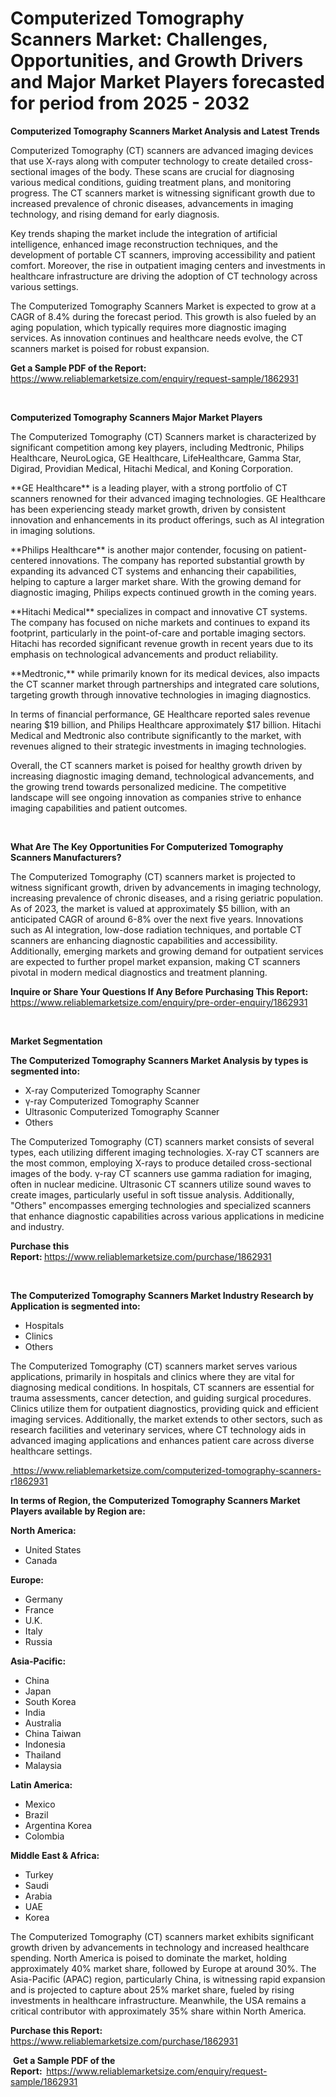 <p><h1>Computerized Tomography Scanners Market: Challenges, Opportunities, and Growth Drivers and Major Market Players forecasted for period from 2025 - 2032</h1></p><p><strong>Computerized Tomography Scanners Market Analysis and Latest Trends</strong></p>
<p><p>Computerized Tomography (CT) scanners are advanced imaging devices that use X-rays along with computer technology to create detailed cross-sectional images of the body. These scans are crucial for diagnosing various medical conditions, guiding treatment plans, and monitoring progress. The CT scanners market is witnessing significant growth due to increased prevalence of chronic diseases, advancements in imaging technology, and rising demand for early diagnosis. </p><p>Key trends shaping the market include the integration of artificial intelligence, enhanced image reconstruction techniques, and the development of portable CT scanners, improving accessibility and patient comfort. Moreover, the rise in outpatient imaging centers and investments in healthcare infrastructure are driving the adoption of CT technology across various settings.</p><p>The Computerized Tomography Scanners Market is expected to grow at a CAGR of 8.4% during the forecast period. This growth is also fueled by an aging population, which typically requires more diagnostic imaging services. As innovation continues and healthcare needs evolve, the CT scanners market is poised for robust expansion.</p></p>
<p><strong>Get a Sample PDF of the Report:&nbsp;</strong> <a href="https://www.reliablemarketsize.com/enquiry/request-sample/1862931?utm_campaign=3021&utm_medium=2&utm_source=Github&utm_content=ia&utm_term=14042025&utm_id=computerized-tomography-scanners">https://www.reliablemarketsize.com/enquiry/request-sample/1862931</a></p>
<p>&nbsp;</p>
<p><strong>Computerized Tomography Scanners Major Market Players</strong></p>
<p><p>The Computerized Tomography (CT) Scanners market is characterized by significant competition among key players, including Medtronic, Philips Healthcare, NeuroLogica, GE Healthcare, LifeHealthcare, Gamma Star, Digirad, Providian Medical, Hitachi Medical, and Koning Corporation. </p><p>**GE Healthcare** is a leading player, with a strong portfolio of CT scanners renowned for their advanced imaging technologies. GE Healthcare has been experiencing steady market growth, driven by consistent innovation and enhancements in its product offerings, such as AI integration in imaging solutions. </p><p>**Philips Healthcare** is another major contender, focusing on patient-centered innovations. The company has reported substantial growth by expanding its advanced CT systems and enhancing their capabilities, helping to capture a larger market share. With the growing demand for diagnostic imaging, Philips expects continued growth in the coming years.</p><p>**Hitachi Medical** specializes in compact and innovative CT systems. The company has focused on niche markets and continues to expand its footprint, particularly in the point-of-care and portable imaging sectors. Hitachi has recorded significant revenue growth in recent years due to its emphasis on technological advancements and product reliability.</p><p>**Medtronic,** while primarily known for its medical devices, also impacts the CT scanner market through partnerships and integrated care solutions, targeting growth through innovative technologies in imaging diagnostics.</p><p>In terms of financial performance, GE Healthcare reported sales revenue nearing $19 billion, and Philips Healthcare approximately $17 billion. Hitachi Medical and Medtronic also contribute significantly to the market, with revenues aligned to their strategic investments in imaging technologies. </p><p>Overall, the CT scanners market is poised for healthy growth driven by increasing diagnostic imaging demand, technological advancements, and the growing trend towards personalized medicine. The competitive landscape will see ongoing innovation as companies strive to enhance imaging capabilities and patient outcomes.</p></p>
<p>&nbsp;</p>
<p><strong>What Are The Key Opportunities For Computerized Tomography Scanners Manufacturers?</strong></p>
<p><p>The Computerized Tomography (CT) scanners market is projected to witness significant growth, driven by advancements in imaging technology, increasing prevalence of chronic diseases, and a rising geriatric population. As of 2023, the market is valued at approximately $5 billion, with an anticipated CAGR of around 6-8% over the next five years. Innovations such as AI integration, low-dose radiation techniques, and portable CT scanners are enhancing diagnostic capabilities and accessibility. Additionally, emerging markets and growing demand for outpatient services are expected to further propel market expansion, making CT scanners pivotal in modern medical diagnostics and treatment planning.</p></p>
<p><strong>Inquire or Share Your Questions If Any Before Purchasing This Report:</strong> <a href="https://www.reliablemarketsize.com/enquiry/pre-order-enquiry/1862931?utm_campaign=3021&utm_medium=2&utm_source=Github&utm_content=ia&utm_term=14042025&utm_id=computerized-tomography-scanners">https://www.reliablemarketsize.com/enquiry/pre-order-enquiry/1862931</a></p>
<p>&nbsp;</p>
<p><strong>Market Segmentation</strong></p>
<p><strong>The Computerized Tomography Scanners Market Analysis by types is segmented into:</strong></p>
<p><ul><li>X-ray Computerized Tomography Scanner</li><li>γ-ray Computerized Tomography Scanner</li><li>Ultrasonic Computerized Tomography Scanner</li><li>Others</li></ul></p>
<p><p>The Computerized Tomography (CT) scanners market consists of several types, each utilizing different imaging technologies. X-ray CT scanners are the most common, employing X-rays to produce detailed cross-sectional images of the body. γ-ray CT scanners use gamma radiation for imaging, often in nuclear medicine. Ultrasonic CT scanners utilize sound waves to create images, particularly useful in soft tissue analysis. Additionally, "Others" encompasses emerging technologies and specialized scanners that enhance diagnostic capabilities across various applications in medicine and industry.</p></p>
<p><strong>Purchase this Report:&nbsp;</strong><a href="https://www.reliablemarketsize.com/purchase/1862931?utm_campaign=3021&utm_medium=2&utm_source=Github&utm_content=ia&utm_term=14042025&utm_id=computerized-tomography-scanners">https://www.reliablemarketsize.com/purchase/1862931</a></p>
<p>&nbsp;</p>
<p><strong>The Computerized Tomography Scanners Market Industry Research by Application is segmented into:</strong></p>
<p><ul><li>Hospitals</li><li>Clinics</li><li>Others</li></ul></p>
<p><p>The Computerized Tomography (CT) scanners market serves various applications, primarily in hospitals and clinics where they are vital for diagnosing medical conditions. In hospitals, CT scanners are essential for trauma assessments, cancer detection, and guiding surgical procedures. Clinics utilize them for outpatient diagnostics, providing quick and efficient imaging services. Additionally, the market extends to other sectors, such as research facilities and veterinary services, where CT technology aids in advanced imaging applications and enhances patient care across diverse healthcare settings.</p></p>
<p><a href="https://www.reliablemarketsize.com/computerized-tomography-scanners-r1862931?utm_campaign=3021&utm_medium=2&utm_source=Github&utm_content=ia&utm_term=14042025&utm_id=computerized-tomography-scanners">&nbsp;https://www.reliablemarketsize.com/computerized-tomography-scanners-r1862931</a></p>
<p><strong>In terms of Region, the Computerized Tomography Scanners Market Players available by Region are:</strong></p>
<p>
    <p> <strong> North America: </strong>
        <ul>
            <li>United States</li>
            <li>Canada</li>
        </ul>
        </p> 
    <p> <strong> Europe: </strong>
        <ul>
            <li>Germany</li>
            <li>France</li>
            <li>U.K.</li>
            <li>Italy</li>
            <li>Russia</li>
        </ul>
        </p> 
    <p> <strong> Asia-Pacific: </strong>
        <ul>
            <li>China</li>
            <li>Japan</li>
            <li>South Korea</li>
            <li>India</li>
            <li>Australia</li>
            <li>China Taiwan</li>
            <li>Indonesia</li>
            <li>Thailand</li>
            <li>Malaysia</li>
        </ul>
        </p> 
    <p> <strong> Latin America: </strong>
        <ul>
            <li>Mexico</li>
            <li>Brazil</li>
            <li>Argentina Korea</li>
            <li>Colombia</li>
        </ul>
        </p> 
    <p> <strong> Middle East & Africa: </strong>
        <ul>
            <li>Turkey</li>
            <li>Saudi</li>
            <li>Arabia</li>
            <li>UAE</li>
            <li>Korea</li>
        </ul>
    </p>
    </p>
<p><p>The Computerized Tomography (CT) scanners market exhibits significant growth driven by advancements in technology and increased healthcare spending. North America is poised to dominate the market, holding approximately 40% market share, followed by Europe at around 30%. The Asia-Pacific (APAC) region, particularly China, is witnessing rapid expansion and is projected to capture about 25% market share, fueled by rising investments in healthcare infrastructure. Meanwhile, the USA remains a critical contributor with approximately 35% share within North America.</p></p>
<p><strong>Purchase this Report: </strong><a href="https://www.reliablemarketsize.com/purchase/1862931?utm_campaign=3021&utm_medium=2&utm_source=Github&utm_content=ia&utm_term=14042025&utm_id=computerized-tomography-scanners">https://www.reliablemarketsize.com/purchase/1862931</a></p>
<p>&nbsp;<strong>Get a Sample PDF of the Report:&nbsp;&nbsp;</strong><a href="https://www.reliablemarketsize.com/enquiry/request-sample/1862931?utm_campaign=3021&utm_medium=2&utm_source=Github&utm_content=ia&utm_term=14042025&utm_id=computerized-tomography-scanners">https://www.reliablemarketsize.com/enquiry/request-sample/1862931</a></p>
<p><strong></strong></p>
<p><p></p><p></p><p></p></p>